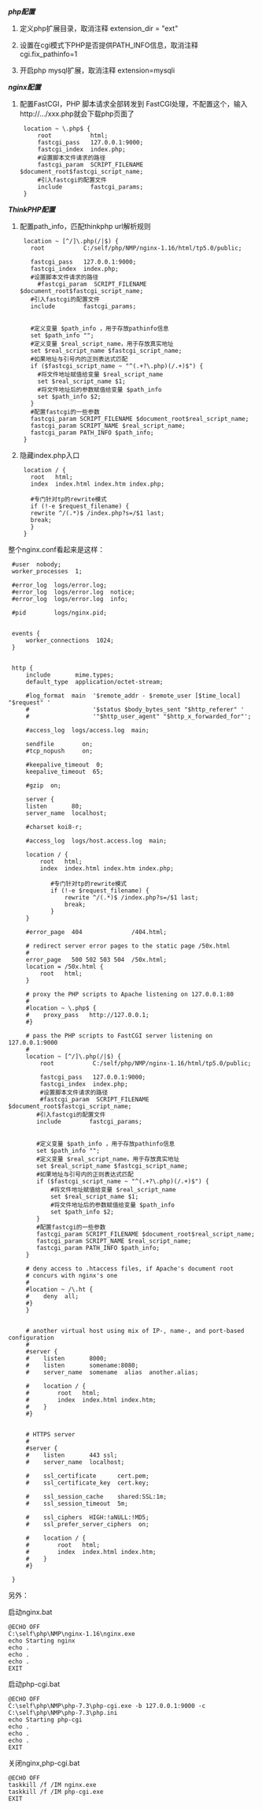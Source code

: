 ***php配置***

1. 定义php扩展目录，取消注释
extension_dir = "ext"

2. 设置在cgi模式下PHP是否提供PATH_INFO信息，取消注释
cgi.fix_pathinfo=1

3. 开启php mysql扩展，取消注释
extension=mysqli


***nginx配置***

1. 配置FastCGI，PHP 脚本请求全部转发到 FastCGI处理，不配置这个，输入http://.../xxx.php就会下载php页面了

		location ~ \.php$ {
		    root           html;
		    fastcgi_pass   127.0.0.1:9000;
		    fastcgi_index  index.php;
		    #设置脚本文件请求的路径
		    fastcgi_param  SCRIPT_FILENAME  $document_root$fastcgi_script_name;
		    #引入fastcgi的配置文件
		    include        fastcgi_params;
		}


***ThinkPHP配置***

1. 配置path_info，匹配thinkphp url解析规则

		location ~ [^/]\.php(/|$) {
		  root           C:/self/php/NMP/nginx-1.16/html/tp5.0/public;

		  fastcgi_pass   127.0.0.1:9000;
		  fastcgi_index  index.php;
		  #设置脚本文件请求的路径
			#fastcgi_param  SCRIPT_FILENAME  $document_root$fastcgi_script_name;
		  #引入fastcgi的配置文件
		  include        fastcgi_params;


		  #定义变量 $path_info ，用于存放pathinfo信息
		  set $path_info "";
		  #定义变量 $real_script_name，用于存放真实地址
		  set $real_script_name $fastcgi_script_name;
		  #如果地址与引号内的正则表达式匹配
		  if ($fastcgi_script_name ~ "^(.+?\.php)(/.+)$") {
		    #将文件地址赋值给变量 $real_script_name
		    set $real_script_name $1;
		    #将文件地址后的参数赋值给变量 $path_info
		    set $path_info $2;
		  }
		  #配置fastcgi的一些参数
		  fastcgi_param SCRIPT_FILENAME $document_root$real_script_name;
		  fastcgi_param SCRIPT_NAME $real_script_name;
		  fastcgi_param PATH_INFO $path_info;
		}


2. 隐藏index.php入口

		location / {
		  root   html;
		  index  index.html index.htm index.php;

		  #专门针对tp的rewrite模式
		  if (!-e $request_filename) {
		  rewrite ^/(.*)$ /index.php?s=/$1 last;
		  break;
		  }
		}

整个nginx.conf看起来是这样：

	 #user  nobody;
	 worker_processes  1;

	 #error_log  logs/error.log;
	 #error_log  logs/error.log  notice;
	 #error_log  logs/error.log  info;

	 #pid        logs/nginx.pid;


	 events {
	     worker_connections  1024;
	 }


	 http {
	     include       mime.types;
	     default_type  application/octet-stream;

	     #log_format  main  '$remote_addr - $remote_user [$time_local] "$request" '
	     #                  '$status $body_bytes_sent "$http_referer" '
	     #                  '"$http_user_agent" "$http_x_forwarded_for"';

	     #access_log  logs/access.log  main;

	     sendfile        on;
	     #tcp_nopush     on;

	     #keepalive_timeout  0;
	     keepalive_timeout  65;

	     #gzip  on;

	     server {
		 listen       80;
		 server_name  localhost;

		 #charset koi8-r;

		 #access_log  logs/host.access.log  main;

		 location / {
		     root   html;
		     index  index.html index.htm index.php;

				#专门针对tp的rewrite模式
				if (!-e $request_filename) {
					rewrite ^/(.*)$ /index.php?s=/$1 last;
					break;
				}
		 }

		 #error_page  404              /404.html;

		 # redirect server error pages to the static page /50x.html
		 #
		 error_page   500 502 503 504  /50x.html;
		 location = /50x.html {
		     root   html;
		 }

		 # proxy the PHP scripts to Apache listening on 127.0.0.1:80
		 #
		 #location ~ \.php$ {
		 #    proxy_pass   http://127.0.0.1;
		 #}

		 # pass the PHP scripts to FastCGI server listening on 127.0.0.1:9000
		 #
		 location ~ [^/]\.php(/|$) {
		     root           C:/self/php/NMP/nginx-1.16/html/tp5.0/public;

		     fastcgi_pass   127.0.0.1:9000;
		     fastcgi_index  index.php;
		     #设置脚本文件请求的路径
		     #fastcgi_param  SCRIPT_FILENAME  $document_root$fastcgi_script_name;
			#引入fastcgi的配置文件
			include        fastcgi_params;


			#定义变量 $path_info ，用于存放pathinfo信息
			set $path_info "";
			#定义变量 $real_script_name，用于存放真实地址
			set $real_script_name $fastcgi_script_name;
			#如果地址与引号内的正则表达式匹配
			if ($fastcgi_script_name ~ "^(.+?\.php)(/.+)$") {
				#将文件地址赋值给变量 $real_script_name
				set $real_script_name $1;
				#将文件地址后的参数赋值给变量 $path_info
				set $path_info $2;
			}
			#配置fastcgi的一些参数
			fastcgi_param SCRIPT_FILENAME $document_root$real_script_name;
			fastcgi_param SCRIPT_NAME $real_script_name;
			fastcgi_param PATH_INFO $path_info;
		 }

		 # deny access to .htaccess files, if Apache's document root
		 # concurs with nginx's one
		 #
		 #location ~ /\.ht {
		 #    deny  all;
		 #}
	     }


	     # another virtual host using mix of IP-, name-, and port-based configuration
	     #
	     #server {
	     #    listen       8000;
	     #    listen       somename:8080;
	     #    server_name  somename  alias  another.alias;

	     #    location / {
	     #        root   html;
	     #        index  index.html index.htm;
	     #    }
	     #}


	     # HTTPS server
	     #
	     #server {
	     #    listen       443 ssl;
	     #    server_name  localhost;

	     #    ssl_certificate      cert.pem;
	     #    ssl_certificate_key  cert.key;

	     #    ssl_session_cache    shared:SSL:1m;
	     #    ssl_session_timeout  5m;

	     #    ssl_ciphers  HIGH:!aNULL:!MD5;
	     #    ssl_prefer_server_ciphers  on;

	     #    location / {
	     #        root   html;
	     #        index  index.html index.htm;
	     #    }
	     #}

	 }



另外：

启动nginx.bat

	@ECHO OFF
	C:\self\php\NMP\nginx-1.16\nginx.exe
	echo Starting nginx
	echo .
	echo .
	echo .
	EXIT

启动php-cgi.bat

	@ECHO OFF
	C:\self\php\NMP\php-7.3\php-cgi.exe -b 127.0.0.1:9000 -c C:\self\php\NMP\php-7.3\php.ini
	echo Starting php-cgi
	echo .
	echo .
	echo .
	EXIT

关闭nginx,php-cgi.bat

	@ECHO OFF
	taskkill /f /IM nginx.exe
	taskkill /f /IM php-cgi.exe
	EXIT




